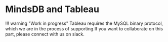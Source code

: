 # MindsDB and Tableau

!!! warning "Work in progress"
    Tableau requires the MySQL binary protocol, which we are in the process of supporting.If you want to collaborate on this part, please connect with us on slack.